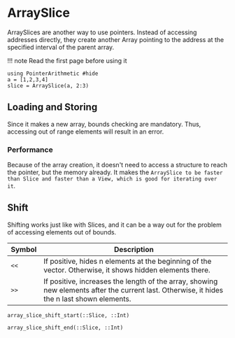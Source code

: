 
# ArraySlice
ArraySlices are another way to use pointers. Instead of accessing addresses directly, they create another Array pointing to the address at the specified interval of the parent array.

!!! note
    Read the first page before using it

```@example array_slice
using PointerArithmetic #hide
a = [1,2,3,4]
slice = ArraySlice(a, 2:3)
```

## Loading and Storing
Since it makes a new array, bounds checking are mandatory. Thus, accessing out of range elements will result in an error.

### Performance
Because of the array creation, it doesn't need to access a structure to reach the pointer, but the memory already. It makes the `ArraySlice to be faster than Slice and faster than a View, which is good for iterating over it`.

## Shift
Shifting works just like with Slices, and it can be a way out for the problem of accessing elements out of bounds.

Symbol | Description
-------|---------------------------
 `<<` | If positive, hides n elements at the beginning of the vector. Otherwise, it shows hidden elements there.
 `>>` | If positive, increases the length of the array, showing new elements after the current last. Otherwise, it hides the n last shown elements.

```@docs
array_slice_shift_start(::Slice, ::Int)
```

```@docs
array_slice_shift_end(::Slice, ::Int)
```